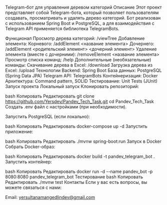 Telegram-бот для управления деревом категорий
Описание
Этот проект представляет собой Telegram-бота, который позволяет пользователям создавать, просматривать и удалять дерево категорий. Бот реализован с использованием Spring Boot и PostgreSQL, а для взаимодействия с Telegram API применяется библиотека TelegramBots.

Функционал
Просмотр дерева категорий: /viewTree
Добавление элемента:
Корневого: /addElement <название элемента>
Дочернего: /addElement <родительский элемент> <дочерний элемент>
Удаление элемента (вместе с дочерними): /removeElement <название элемента>
Просмотр списка команд: /help
Дополнительные (необязательные) команды:
Скачивание дерева в Excel: /download
Загрузка дерева из Excel: /upload
Технологии
Backend: Spring Boot
База данных: PostgreSQL (Spring Data JPA)
Telegram API: TelegramBots
Контейнеризация: Docker
Архитектура: Command pattern, SOLID
Тестирование: Unit Tests (JUnit)
Запуск проекта
Локальный запуск
Клонировать репозиторий:

bash
Копировать
Редактировать
git clone https://github.com/Yersdev/Pandev_Tech_Task.git
cd Pandev_Tech_Task
Создать .env файл с настройками (при необходимости).

Запустить PostgreSQL (если локально):

bash
Копировать
Редактировать
docker-compose up -d
Запустить приложение:

bash
Копировать
Редактировать
./mvnw spring-boot:run
Запуск в Docker
Собрать Docker-образ:

bash
Копировать
Редактировать
docker build -t pandev_telegram_bot .
Запустить контейнер:

bash
Копировать
Редактировать
docker run -d --name pandev_bot -p 8080:8080 pandev_telegram_bot
Тестирование
bash
Копировать
Редактировать
./mvnw test
Контакты
Если у вас есть вопросы, вы можете связаться с нами:

Email: yersultanamangedlindev@gmail.com